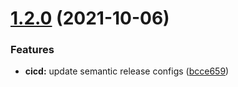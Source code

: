# [1.2.0](https://github.com/terencetcf/github-actions-lcov-minimum-coverage-checker/compare/v1.1.0...v1.2.0) (2021-10-06)


### Features

* **cicd:** update semantic release configs ([bcce659](https://github.com/terencetcf/github-actions-lcov-minimum-coverage-checker/commit/bcce659d3141739423a9ce5c58beaa7afb4674ba))
